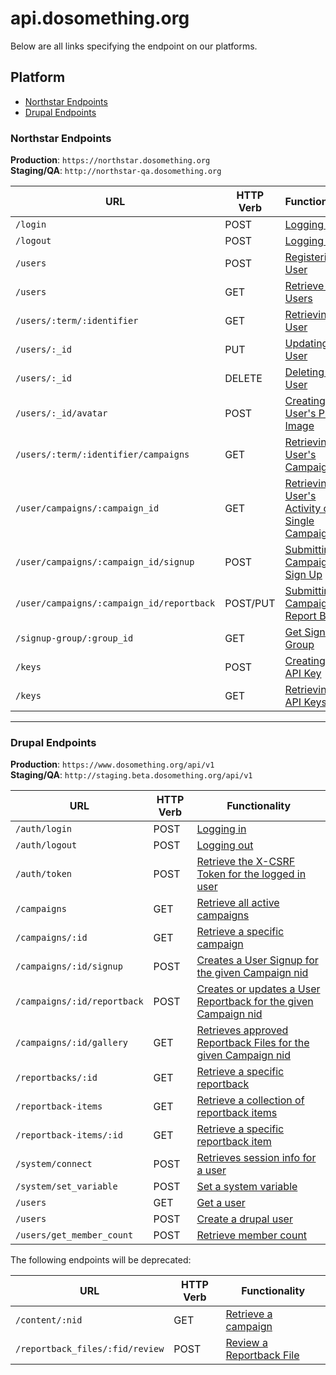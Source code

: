 # api.dosomething.org

Below are all links specifying the endpoint on our platforms.


## Platform 

- [Northstar Endpoints](https://github.com/DoSomething/api/tree/master#northstar-endpoints)
- [Drupal Endpoints](https://github.com/DoSomething/api/tree/master#drupal-endpoints)


### Northstar Endpoints

**Production**: `https://northstar.dosomething.org`  
**Staging/QA**: `http://northstar-qa.dosomething.org`

URL | HTTP Verb | Functionality
--- | --------- | -------------
`/login`                             | POST | [Logging In](https://github.com/DoSomething/northstar/wiki/Spec#logging-in)
`/logout`                            | POST | [Logging Out](https://github.com/DoSomething/northstar/wiki/Spec#logging-out)
`/users`                             | POST | [Registering a User](https://github.com/DoSomething/northstar/wiki/Spec#registering-a-user)
`/users`                             | GET | [Retrieve All Users](https://github.com/DoSomething/northstar/wiki/Spec#retrieve-all-users)
`/users/:term/:identifier`           | GET | [Retrieving a User](https://github.com/DoSomething/northstar/wiki/Spec#retrieving-a-user)
`/users/:_id`                        | PUT | [Updating a User](https://github.com/DoSomething/northstar/wiki/Spec#updating-a-user)
`/users/:_id`                        | DELETE | [Deleting a User](https://github.com/DoSomething/northstar/wiki/Spec#deleting-a-user)
`/users/:_id/avatar`                 | POST | [Creating a User's Profile Image](https://github.com/DoSomething/northstar/wiki/Spec#creating-a-users-profile-image)
`/users/:term/:identifier/campaigns` | GET | [Retrieving a User's Campaigns](https://github.com/DoSomething/northstar/wiki/Spec#retrieving-a-users-campaigns)
`/user/campaigns/:campaign_id`       | GET | [Retrieving a User's Activity on a Single Campaign](https://github.com/DoSomething/northstar/wiki/Spec#retrieving-a-users-activity-on-a-single-campaign)
`/user/campaigns/:campaign_id/signup` | POST | [Submitting a Campaign Sign Up](https://github.com/DoSomething/northstar/wiki/Spec#submitting-a-campaign-sign-up)
`/user/campaigns/:campaign_id/reportback`| POST/PUT | [Submitting a Campaign Report Back](https://github.com/DoSomething/northstar/wiki/Spec#submitting-a-campaign-report-back)
`/signup-group/:group_id`            | GET | [Get Signup Group](https://github.com/DoSomething/northstar/wiki/Spec#get-signup-group)
`/keys`                              | POST | [Creating an API Key](https://github.com/DoSomething/northstar/wiki/Spec#creating-an-api-key)
`/keys`                              | GET | [Retrieving All API Keys](https://github.com/DoSomething/northstar/wiki/Spec#retrieving-all-api-keys)


***


### Drupal Endpoints

**Production**: `https://www.dosomething.org/api/v1`  
**Staging/QA**: `http://staging.beta.dosomething.org/api/v1`

URL | HTTP Verb | Functionality
--- | --------- | -----------
`/auth/login`               | POST | [Logging in](https://github.com/DoSomething/dosomething/wiki/API#user-login)
`/auth/logout`              | POST | [Logging out](https://github.com/DoSomething/dosomething/wiki/API#user-logout)
`/auth/token`               | POST | [Retrieve the X-CSRF Token for the logged in user](https://github.com/DoSomething/dosomething/wiki/API#get-authentication-token)
`/campaigns`                | GET  | [Retrieve all active campaigns](https://github.com/DoSomething/dosomething/wiki/API#retrieve-all-active-campaigns)
`/campaigns/:id`            | GET  | [Retrieve a specific campaign](https://github.com/DoSomething/dosomething/wiki/API#retrieve-a-campaign)
`/campaigns/:id/signup`     | POST | [Creates a User Signup for the given Campaign nid](https://github.com/DoSomething/dosomething/wiki/API#campaign-signup)
`/campaigns/:id/reportback` | POST | [Creates or updates a User Reportback for the given Campaign nid](https://github.com/DoSomething/dosomething/wiki/API#campaign-reportback)
`/campaigns/:id/gallery`    | GET  | [Retrieves approved Reportback Files for the given Campaign nid](https://github.com/DoSomething/dosomething/wiki/API#campaign-gallery)
`/reportbacks/:id`          | GET | [Retrieve a specific reportback](https://github.com/DoSomething/dosomething/wiki/API#retrieve-a-specific-reportback)
`/reportback-items`         | GET | [Retrieve a collection of reportback items](https://github.com/DoSomething/dosomething/wiki/API#retrieve-a-collection-of-reportback-items)
`/reportback-items/:id`     | GET | [Retrieve a specific reportback item](https://github.com/DoSomething/dosomething/wiki/API#retrieve-a-specific-reportback-item)
`/system/connect`           | POST | [Retrieves session info for a user](https://github.com/DoSomething/dosomething/wiki/API#connection-status)
`/system/set_variable`      | POST | [Set a system variable](https://github.com/DoSomething/dosomething/wiki/API#set-a-variable)
`/users`                    | GET  | [Get a user](https://github.com/DoSomething/dosomething/wiki/API#find-a-user)
`/users`                    | POST | [Create a drupal user](https://github.com/DoSomething/dosomething/wiki/API#create-a-user)
`/users/get_member_count`   | POST | [Retrieve member count](https://github.com/DoSomething/dosomething/wiki/API#get-member-count)


The following endpoints will be deprecated:

URL | HTTP Verb | Functionality
--- | --------- | -----------
`/content/:nid`                 | GET  | [Retrieve a campaign](https://github.com/DoSomething/dosomething/wiki/API#retrieve-a-campaign)
`/reportback_files/:fid/review` | POST | [Review a Reportback File](https://github.com/DoSomething/dosomething/wiki/API#review-a-reportback-file)

